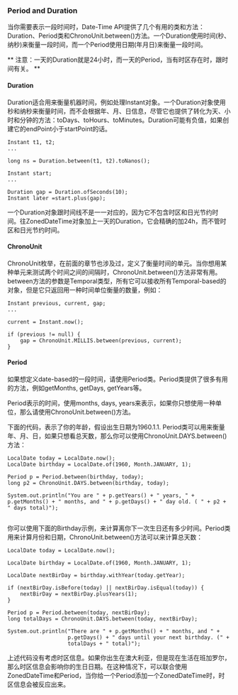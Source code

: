 ### Period and Duration


当你需要表示一段时间时，Date-Time API提供了几个有用的类和方法： Duration、Period类和ChronoUnit.between()方法。一个Duration使用时间(秒、纳秒)来衡量一段时间，而一个Period使用日期(年月日)来衡量一段时间。


** 注意：一天的Duration就是24小时，而一天的Period，当有时区存在时，跟时间有关。 **


#### Duration

Duration适合用来衡量机器时间，例如处理Instant对象。一个Duration对象使用秒和纳秒来衡量时间，而不会根据年、月、日信息，尽管它也提供了转化为天、小时和分钟的方法：toDays、toHours、toMinutes。Duration可能有负值，如果创建它的endPoint小于startPoint的话。

```
Instant t1, t2;
...

long ns = Duration.between(t1, t2).toNanos();

```

```
Instant start;
...

Duration gap = Duration.ofSeconds(10);
Instant later =start.plus(gap);

```

一个Duration对象跟时间线不是一一对应的，因为它不包含时区和日光节约时间。往ZonedDateTime对象加上一天的Duration，它会精确的加24h，而不管时区和日光节约时间。


#### ChronoUnit


ChronoUnit枚举，在前面的章节也涉及过，定义了衡量时间的单元。当你想用某种单元来测试两个时间之间的间隔时，ChronoUnit.between()方法非常有用。between方法的参数是Temporal类型，所有它可以接收所有Temporal-based的对象，但是它只返回用一种时间单位衡量的数量，例如：

```
Instant previous, current, gap;
...

current = Instant.now();

if (previous != null) {
	gap = ChronoUnit.MILLIS.between(previous, current);
}

```


#### Period


如果想定义date-based的一段时间，请使用Period类。Period类提供了很多有用的方法，例如getMonths, getDays, getYears等。


Period表示的时间，使用months, days, years来表示，如果你只想使用一种单位，那么请使用ChronoUnit.between()方法。


下面的代码，表示了你的年龄，假设出生日期为1960.1.1. Period类可以用来衡量年、月、日，如果只想看总天数，那么你可以使用ChronoUnit.DAYS.between()方法：


```
LocalDate today = LocalDate.now();
LocalDate birthday = LocalDate.of(1960, Month.JANUARY, 1);

Period p = Period.between(birthday, today);
long p2 = ChronoUnit.DAYS.between(birthday, today);

System.out.println("You are " + p.getYears() + " years, " + p.getMonths() + " months, and " + p.getDays() + " day old. ( " + p2 + " days total)");


```


你可以使用下面的Birthday示例，来计算离你下一次生日还有多少时间。Period类用来计算月份和日期，ChronoUnit.between()方法可以来计算总天数：


```
LocalDate today = LocalDate.now();

LocalDate birthday = LocalDate.of(1960, Month.JANUARY, 1);

LocalDate nextBirDay = birthday.withYear(today.getYear);

if (nextBirDay.isBefore(today) || nextBirDay.isEqual(today)) {
	nextBirDay = nextBirDay.plusYears(1);
}

Period p = Period.between(today, nextBirDay);
long totalDays = ChronoUnit.DAYS.between(today, nextBirDay);

System.out.println("There are " + p.getMonths() + " months, and " +
                   p.getDays() + " days until your next birthday. (" +
                   totalDays + " total)");

```


上述代码没有考虑时区信息。如果你出生在澳大利亚，但是现在生活在班加罗尔，那么时区信息会影响你的生日日期。在这种情况下，可以联合使用ZonedDateTime和Period，当你给一个Period添加一个ZonedDateTime时，时区信息会被反应出来。
























